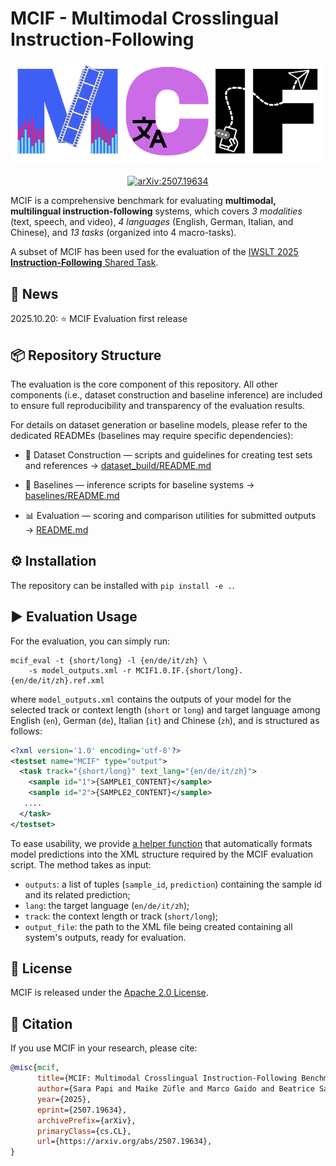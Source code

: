 # MCIF - Multimodal Crosslingual Instruction-Following 

<p align="center">
<img src="mcif.png" alt="MCIF Logo" width="600"/>
</p>

<p align="center">
  <a href="https://arxiv.org/abs/2507.19634">
    <img src="https://img.shields.io/badge/arXiv%3A2507.19634-b31b1b?style=flat&logo=arxiv&logoColor=white" alt="arXiv:2507.19634" width="130"/>
  </a>
</p>

MCIF is a comprehensive benchmark for evaluating **multimodal, multilingual instruction-following**
systems, which covers *3 modalities* (text, speech, and video), *4 languages* (English, German, 
Italian, and Chinese), and *13 tasks* (organized into 4 macro-tasks).

A subset of MCIF has been used for the evaluation of the 
[IWSLT 2025 **Instruction-Following** Shared Task](https://iwslt.org/2025/instruction-following).


## 📰 News

2025.10.20: ⭐️ MCIF Evaluation first release

## 📦 Repository Structure

The evaluation is the core component of this repository.
All other components (i.e., dataset construction and baseline inference) are included to ensure 
full reproducibility and transparency of the evaluation results.

For details on dataset generation or baseline models, please refer to the dedicated READMEs 
(baselines may require specific dependencies):

- 🧱 Dataset Construction — scripts and guidelines for creating test sets and references
→ [dataset_build/README.md](dataset_build/README.md)

- 🚀 Baselines — inference scripts for baseline systems
→ [baselines/README.md](baselines/README.md)

- 📊 Evaluation — scoring and comparison utilities for submitted outputs → [README.md](README.md#️-evaluation-usage)


## ⚙️ Installation

The repository can be installed with `pip install -e .`.

## ▶️ Evaluation Usage

For the evaluation, you can simply run:

```shell
mcif_eval -t {short/long} -l {en/de/it/zh} \
    -s model_outputs.xml -r MCIF1.0.IF.{short/long}.{en/de/it/zh}.ref.xml
```

where `model_outputs.xml` contains the outputs of your model for the selected track or context 
length (`short` or `long`) and target language among English (`en`), German (`de`), Italian (`it`) 
and Chinese (`zh`), and is structured as follows:

```xml
<?xml version='1.0' encoding='utf-8'?>
<testset name="MCIF" type="output">
  <task track="{short/long}" text_lang="{en/de/it/zh}">
    <sample id="1">{SAMPLE1_CONTENT}</sample>
    <sample id="2">{SAMPLE2_CONTENT}</sample>
   ....
  </task>
</testset>
```

To ease usability, we provide [a helper function](baselines/utils.py#L104) that automatically 
formats model predictions into the XML structure required by the MCIF evaluation script.
The method takes as input:
- `outputs`: a list of tuples (`sample_id`, `prediction`) containing the sample id and its related 
prediction;
- `lang`: the target language (`en/de/it/zh`);
- `track`: the context length or track (`short/long`);
- `output_file`: the path to the XML file being created containing all system's outputs, ready 
for evaluation.

## 📜 License

MCIF is released under the [Apache 2.0 License](LICENSE).

## 🧩 Citation

If you use MCIF in your research, please cite:

```bibtex
@misc{mcif,
      title={MCIF: Multimodal Crosslingual Instruction-Following Benchmark from Scientific Talks}, 
      author={Sara Papi and Maike Züfle and Marco Gaido and Beatrice Savoldi and Danni Liu and Ioannis Douros and Luisa Bentivogli and Jan Niehues},
      year={2025},
      eprint={2507.19634},
      archivePrefix={arXiv},
      primaryClass={cs.CL},
      url={https://arxiv.org/abs/2507.19634}, 
}
```